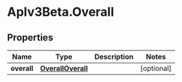 # ApIv3Beta.Overall

## Properties

Name | Type | Description | Notes
------------ | ------------- | ------------- | -------------
**overall** | [**OverallOverall**](OverallOverall.md) |  | [optional] 


